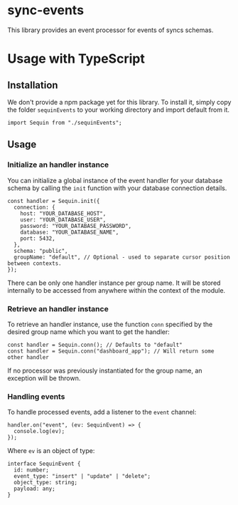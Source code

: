 # sync-events

This library provides an event processor for events of syncs schemas.

# Usage with TypeScript

## Installation

We don't provide a npm package yet for this library. To install it, simply copy the folder `sequinEvents` to your working directory and import default from it.

```tsx
import Sequin from "./sequinEvents";
```

## Usage

### Initialize an handler instance

You can initialize a global instance of the event handler for your database schema by calling the `init` function with your database connection details.

```tsx
const handler = Sequin.init({
  connection: {
    host: "YOUR_DATABASE_HOST",
    user: "YOUR_DATABASE_USER",
    password: "YOUR_DATABASE_PASSWORD",
    database: "YOUR_DATABASE_NAME",
    port: 5432,
  },
  schema: "public",
  groupName: "default", // Optional - used to separate cursor position between contexts.
});
```

There can be only one handler instance per group name. It will be stored internally to be accessed from anywhere within the context of the module.

### Retrieve an handler instance

To retrieve an handler instance, use the function `conn` specified by the desired group name which you want to get the handler:

```tsx
const handler = Sequin.conn(); // Defaults to "default"
const handler = Sequin.conn("dashboard_app"); // Will return some other handler
```

If no processor was previously instantiated for the group name, an exception will be thrown.

### Handling events

To handle processed events, add a listener to the `event` channel:

```tsx
handler.on("event", (ev: SequinEvent) => {
  console.log(ev);
});
```

Where `ev` is an object of type:

```tsx
interface SequinEvent {
  id: number;
  event_type: "insert" | "update" | "delete";
  object_type: string;
  payload: any;
}
```

